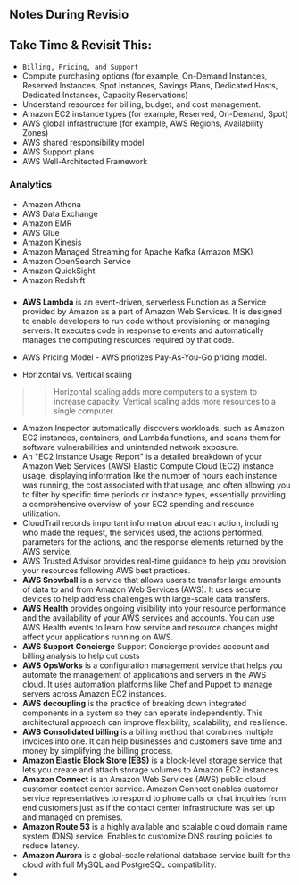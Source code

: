 ## Notes During Revisio

## Take Time & Revisit This:
- ```Billing, Pricing, and Support```
- Compute purchasing options (for example, On-Demand Instances, Reserved Instances, Spot Instances, Savings Plans, Dedicated Hosts, Dedicated Instances, Capacity Reservations)
- Understand resources for billing, budget, and cost management.
- Amazon EC2 instance types (for example, Reserved, On-Demand, Spot)
- AWS global infrastructure (for example, AWS Regions, Availability Zones)
- AWS shared responsibility model
- AWS Support plans
- AWS Well-Architected Framework

### Analytics
- Amazon Athena
- AWS Data Exchange
- Amazon EMR
- AWS Glue
- Amazon Kinesis
- Amazon Managed Streaming for Apache Kafka (Amazon MSK)
- Amazon OpenSearch Service
- Amazon QuickSight
- Amazon Redshift

### 

- **AWS Lambda** is an event-driven, serverless Function as a Service provided by Amazon as a part of Amazon Web Services. It is designed to enable developers to run code without provisioning or managing servers. It executes code in response to events and automatically manages the computing resources required by that code.
- AWS Pricing Model - AWS priotizes Pay-As-You-Go pricing model.

- Horizontal vs. Vertical scaling

>> Horizontal scaling adds more computers to a system to increase capacity. Vertical scaling adds more resources to a single computer. 

- Amazon Inspector automatically discovers workloads, such as Amazon EC2 instances, containers, and Lambda functions, and scans them for software vulnerabilities and unintended network exposure.
- An "EC2 Instance Usage Report" is a detailed breakdown of your Amazon Web Services (AWS) Elastic Compute Cloud (EC2) instance usage, displaying information like the number of hours each instance was running, the cost associated with that usage, and often allowing you to filter by specific time periods or instance types, essentially providing a comprehensive overview of your EC2 spending and resource utilization.
- CloudTrail records important information about each action, including who made the request, the services used, the actions performed, parameters for the actions, and the response elements returned by the AWS service.
- AWS Trusted Advisor provides real-time guidance to help you provision your resources following AWS best practices.
- **AWS Snowball** is a service that allows users to transfer large amounts of data to and from Amazon Web Services (AWS). It uses secure devices to help address challenges with large-scale data transfers. 
- **AWS Health** provides ongoing visibility into your resource performance and the availability of your AWS services and accounts. You can use AWS Health events to learn how service and resource changes might affect your applications running on AWS.
- **AWS Support Concierge** Support Concierge provides account and billing analysis to help cut costs
- **AWS OpsWorks** is a configuration management service that helps you automate the management of applications and servers in the AWS cloud. It uses automation platforms like Chef and Puppet to manage servers across Amazon EC2 instances.
- **AWS decoupling** is the practice of breaking down integrated components in a system so they can operate independently. This architectural approach can improve flexibility, scalability, and resilience. 
- **AWS Consolidated billing** is a billing method that combines multiple invoices into one. It can help businesses and customers save time and money by simplifying the billing process. 
- **Amazon Elastic Block Store (EBS)** is a block-level storage service that lets you create and attach storage volumes to Amazon EC2 instances.
- **Amazon Connect** is an Amazon Web Services (AWS) public cloud customer contact center service. Amazon Connect enables customer service representatives to respond to phone calls or chat inquiries from end customers just as if the contact center infrastructure was set up and managed on premises.
- **Amazon Route 53** is a highly available and scalable cloud domain name system (DNS) service. Enables to customize DNS routing policies to reduce latency.
- **Amazon Aurora** is a global-scale relational database service built for the cloud with full MySQL and PostgreSQL compatibility.
- 